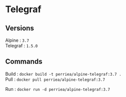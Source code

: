 # Telegraf

## Versions

Alpine : `3.7`   
Telegraf : `1.5.0`   

## Commands

Build : `docker build -t perriea/alpine-telegraf:3.7 .`   
Pull : `docker pull perriea/alpine-telegraf:3.7`   

Run : `docker run -d perriea/alpine-telegraf:3.7`